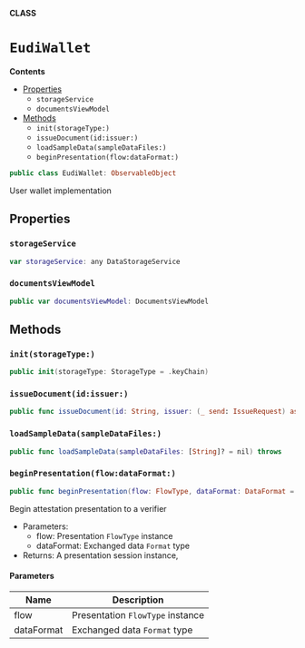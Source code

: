 **CLASS**

# `EudiWallet`

**Contents**

- [Properties](#properties)
  - `storageService`
  - `documentsViewModel`
- [Methods](#methods)
  - `init(storageType:)`
  - `issueDocument(id:issuer:)`
  - `loadSampleData(sampleDataFiles:)`
  - `beginPresentation(flow:dataFormat:)`

```swift
public class EudiWallet: ObservableObject
```

User wallet implementation

## Properties
### `storageService`

```swift
var storageService: any DataStorageService
```

### `documentsViewModel`

```swift
public var documentsViewModel: DocumentsViewModel
```

## Methods
### `init(storageType:)`

```swift
public init(storageType: StorageType = .keyChain)
```

### `issueDocument(id:issuer:)`

```swift
public func issueDocument(id: String, issuer: (_ send: IssueRequest) async throws -> WalletStorage.Document) async throws
```

### `loadSampleData(sampleDataFiles:)`

```swift
public func loadSampleData(sampleDataFiles: [String]? = nil) throws
```

### `beginPresentation(flow:dataFormat:)`

```swift
public func beginPresentation(flow: FlowType, dataFormat: DataFormat = .cbor) -> PresentationSession
```

Begin attestation presentation to a verifier
- Parameters:
  - flow: Presentation ``FlowType`` instance
  - dataFormat: Exchanged data ``Format`` type
- Returns: A presentation session instance,

#### Parameters

| Name | Description |
| ---- | ----------- |
| flow | Presentation `FlowType` instance |
| dataFormat | Exchanged data `Format` type |